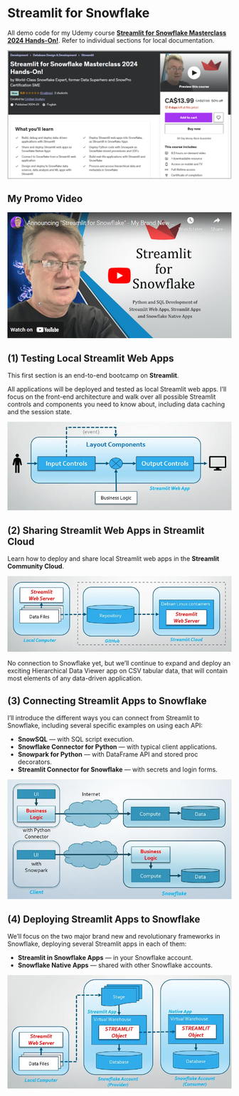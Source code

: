 # Streamlit for Snowflake

All demo code for my Udemy course [**Streamlit for Snowflake Masterclass 2024 Hands-On!**](https://www.udemy.com/course/streamlit-for-snowflake/?couponCode=BEST-PRICE). Refer to individual sections for local documentation.

[![Udemy Course](spool/udemy-course.png)](https://www.udemy.com/course/streamlit-for-snowflake/?couponCode=BEST-PRICE)

## My Promo Video

[![Watch Here](spool/youtube-promo.png)](https://www.youtube.com/watch?v=sLf70UrbIh4)

## (1) Testing Local Streamlit Web Apps

This first section is an end-to-end bootcamp on **Streamlit**.

All applications will be deployed and tested as local Streamlit web apps. I’ll focus on the front-end architecture and walk over all possible Streamlit controls and components you need to know about, including data caching and the session state.

![Testing Local Streamlit Web Apps](spool/streamlit-1.png)

## (2) Sharing Streamlit Web Apps in Streamlit Cloud

Learn how to deploy and share local Streamlit web apps in the **Streamlit Community Cloud**.

![Sharing Streamlit Web Apps in Streamlit Cloud](spool/streamlit-2.png)

No connection to Snowflake yet, but we’ll continue to expand and deploy an exciting Hierarchical Data Viewer app on CSV tabular data, that will contain most elements of any data-driven application.

## (3) Connecting Streamlit Apps to Snowflake

I’ll introduce the different ways you can connect from Streamlit to Snowflake, including several specific examples on using each API:

* **SnowSQL** — with SQL script execution.
* **Snowflake Connector for Python** — with typical client applications.
* **Snowpark for Python** — with DataFrame API and stored proc decorators.
* **Streamlit Connector for Snowflake** — with secrets and login forms.

![Connecting Streamlit Apps to Snowflake](spool/streamlit-3.png)

## (4) Deploying Streamlit Apps to Snowflake

We’ll focus on the two major brand new and revolutionary frameworks in Snowflake, deploying several Streamlit apps in each of them:

* **Streamlit in Snowflake Apps** — in your Snowflake account.
* **Snowflake Native Apps** — shared with other Snowflake accounts.

![Deploying Streamlit Apps to Snowflake](spool/streamlit-4.png)
